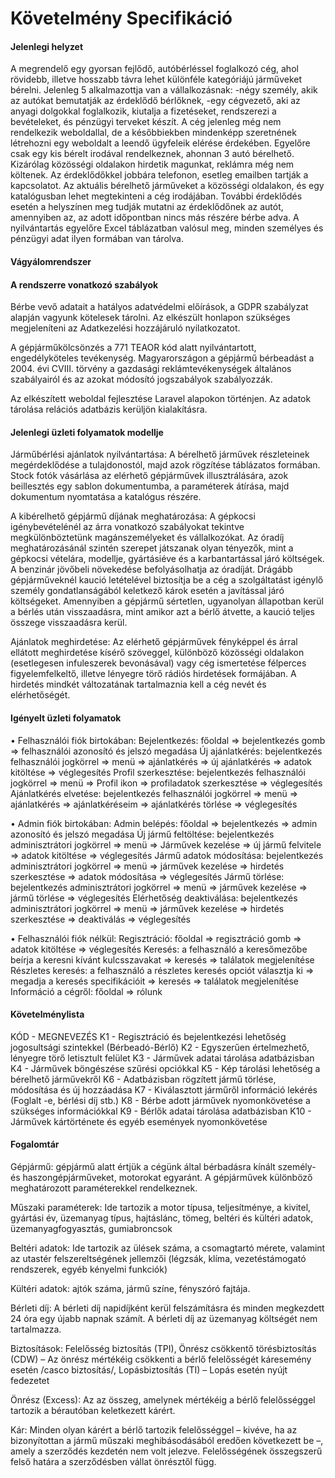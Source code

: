 # Követelmény Specifikáció

#### **Jelenlegi helyzet**

A megrendelő egy gyorsan fejlődő, autóbérléssel foglalkozó cég, ahol rövidebb, illetve hosszabb távra lehet különféle kategóriájú járműveket bérelni. Jelenleg 5 alkalmazottja van a vállalkozásnak:
-négy személy, akik az autókat bemutatják az érdeklődő bérlőknek,
-egy cégvezető, aki az anyagi dolgokkal foglalkozik, kiutalja a fizetéseket, rendszerezi a bevételeket, és pénzügyi terveket készít.
A cég jelenleg még nem rendelkezik weboldallal, de a későbbiekben mindenképp szeretnének létrehozni egy weboldalt a leendő ügyfeleik elérése érdekében. Egyelőre csak egy kis bérelt irodával rendelkeznek, ahonnan 3 autó bérelhető. Kizárólag közösségi oldalakon hirdetik magunkat, reklámra még nem költenek. Az érdeklődőkkel jobbára telefonon, esetleg emailben tartják a kapcsolatot. Az aktuális bérelhető járműveket a közösségi oldalakon, és egy katalógusban lehet megtekinteni a cég irodájában. További érdeklődés esetén a helyszínen meg tudják mutatni az érdeklődőnek az autót, amennyiben az, az adott időpontban nincs más részére bérbe adva. A nyilvántartás egyelőre Excel táblázatban valósul meg, minden személyes és pénzügyi adat ilyen formában van tárolva.

#### **Vágyálomrendszer**


#### **A rendszerre vonatkozó szabályok**

Bérbe vevő adatait a hatályos adatvédelmi előírások, a GDPR szabályzat alapján vagyunk kötelesek tárolni. Az elkészült honlapon szükséges megjeleníteni az Adatkezelési hozzájáruló nyilatkozatot.

A gépjárműkölcsönzés a 771 TEAOR kód alatt nyilvántartott, engedélyköteles tevékenység. Magyarországon a gépjármű bérbeadást a 2004. évi CVIII. törvény a gazdasági reklámtevékenységek általános szabályairól és az azokat módosító jogszabályok szabályozzák.

Az elkészített weboldal fejlesztése Laravel alapokon történjen. Az adatok tárolása relációs adatbázis kerüljön kialakításra.


#### **Jelenlegi üzleti folyamatok modellje**

Járműbérlési ajánlatok nyilvántartása: 
A bérelhető járművek részleteinek megérdeklődése a tulajdonostól, majd azok rögzítése táblázatos formában. Stock fotók vásárlása az elérhető gépjárművek illusztrálására, azok beillesztés egy sablon dokumentumba, a paraméterek átírása, majd dokumentum nyomtatása a katalógus részére.

A kibérelhető gépjármű díjának meghatározása: 
A gépkocsi igénybevételénél az árra vonatkozó szabályokat tekintve megkülönböztetünk magánszemélyeket és vállalkozókat. Az óradíj meghatározásánál szintén szerepet játszanak olyan tényezők, mint a gépkocsi vételára, modellje, gyártásiéve és a karbantartással járó költségek. A benzinár jövőbeli növekedése befolyásolhatja az óradíját.
Drágább gépjárműveknél kaució letételével biztosítja be a cég a szolgáltatást igénylő személy gondatlanságából keletkező károk esetén a javítással járó költségeket. Amennyiben a gépjármű sértetlen, ugyanolyan állapotban kerül a bérlés után visszaadásra, mint amikor azt a bérlő átvette, a kaució teljes összege visszaadásra kerül.

Ajánlatok meghirdetése:
Az elérhető gépjárművek fényképpel és árral ellátott meghirdetése kísérő szöveggel, különböző közösségi oldalakon (esetlegesen infuleszerek bevonásával) vagy cég ismertetése félperces figyelemfelkeltő, illetve lényegre törő rádiós hirdetések formájában.  A hirdetés mindkét változatának tartalmaznia kell a cég nevét és elérhetőségét. 

#### **Igényelt üzleti folyamatok**

•	Felhasználói fiók birtokában:
  Bejelentkezés: főoldal => bejelentkezés gomb => felhasználói azonosító és jelszó megadása
	Új ajánlatkérés: bejelentkezés felhasználói jogkörrel => menü => ajánlatkérés => új ajánlatkérés => adatok kitöltése => véglegesítés 
	Profil szerkesztése: bejelentkezés felhasználói jogkörrel => menü => Profil ikon => profiladatok szerkesztése => véglegesítés 
	Ajánlatkérés elvetése: bejelentkezés felhasználói jogkörrel => menü => ajánlatkérés => ajánlatkéréseim => ajánlatkérés törlése => véglegesítés
  
•	Admin fiók birtokában:
	Admin belépés: főoldal => bejelentkezés => admin azonosító és jelszó megadása
	Új jármű feltöltése: bejelentkezés adminisztrátori jogkörrel => menü => Járművek kezelése => új jármű felvitele => adatok kitöltése => véglegesítés
	Jármű adatok módosítása: bejelentkezés adminisztrátori jogkörrel => menü => járművek kezelése => hirdetés szerkesztése => adatok módosítása => véglegesítés
	Jármű törlése: bejelentkezés adminisztrátori jogkörrel => menü => járművek kezelése => jármű törlése => véglegesítés
	Elérhetőség deaktiválása: bejelentkezés adminisztrátori jogkörrel => menü => járművek kezelése => hirdetés szerkesztése => deaktiválás => véglegesítés

•	Felhasználói fiók nélkül:
	Regisztráció: főoldal => regisztráció gomb => adatok kitöltése => véglegesítés
	Keresés: a felhasználó a keresőmezőbe beírja a keresni kívánt kulcsszavakat => keresés => találatok megjelenítése
	Részletes keresés: a felhasználó a részletes keresés opciót választja ki => megadja a keresés specifikációit => keresés => találatok megjelenítése
	Információ a cégről: főoldal => rólunk


#### **Követelménylista**
KÓD - MEGNEVEZÉS
K1 - Regisztráció és bejelentkezési lehetőség jogosultsági szintekkel (Bérbeadó-Bérlő)
K2 - Egyszerűen értelmezhető, lényegre törő letisztult felület
K3 - Járművek adatai tárolása adatbázisban
K4 - Járművek böngészése szűrési opciókkal
K5 - Kép tárolási lehetőség a bérelhető járművekről
K6 - Adatbázisban rögzített jármű törlése, módosítása és új hozzáadása
K7 - Kiválasztott járműről információ lekérés (Foglalt -e, bérlési díj stb.)
K8 - Bérbe adott járművek nyomonkövetése a szükséges információkkal
K9 - Bérlők adatai tárolása adatbázisban
K10 - Járművek kártörténete és egyéb események nyomonkövetése


#### Fogalomtár

Gépjármű: gépjármű alatt értjük a cégünk által bérbadásra kínált személy- és haszongépjárműveket, motorokat egyaránt. A gépjárművek különböző meghatározott paraméterekkel rendelkeznek.

Műszaki paraméterek: Ide tartozik a motor típusa, teljesítménye, a kivitel, gyártási év, üzemanyag típus, hajtáslánc, tömeg, beltéri és kültéri adatok, üzemanyagfogyasztás, gumiabroncsok

Beltéri adatok: Ide tartozik az ülések száma, a csomagtartó mérete, valamint az utastér felszereltségének jellemzői (légzsák, klíma, vezetéstámogató rendszerek, egyéb kényelmi funkciók)

Kültéri adatok: ajtók száma, jármű színe, fényszóró fajtája.

Bérleti díj: A bérleti díj napidíjként kerül felszámításra és minden megkezdett 24 óra egy újabb napnak számít. A bérleti díj az üzemanyag költségét nem tartalmazza.

Biztosítások: Felelősség biztosítás (TPI), Önrész csökkentő törésbiztosítás (CDW) – Az önrész mértékéig csökkenti a bérlő
felelősségét káresemény esetén /casco biztosítás/, Lopásbiztosítás (TI) – Lopás esetén nyújt fedezetet

Önrész (Excess): Az az összeg, amelynek mértékéig a bérlő felelősséggel tartozik a bérautóban keletkezett kárért. 

Kár: Minden olyan kárért a bérlő tartozik felelősséggel – kivéve, ha az bizonyítottan a jármű műszaki meghibásodásából eredően következett be –, amely a szerződés kezdetén nem volt jelezve. Felelősségének összegszerű felső határa a szerződésben vállat önrésztől függ.





